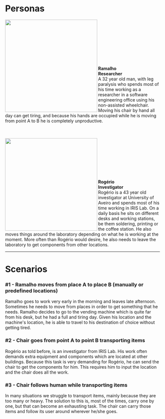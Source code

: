 # Personas


<img src="/img/ramalho.png" align="left" width="300">

</br></br></br></br></br></br></br></br>

**Ramalho**<br>
**Researcher**<br>
A 32 year old man, with leg paralysis who spends most of his time working as a researcher in a software engineering office using his non-assisted wheelchair. Moving his chair by hand all day can get tiring, and because his hands are occupied while he is moving from point A to B he is completely unproductive.


</br></br>
<img src="/img/rogerio.jpg" align="left" width="300">
</br></br></br></br></br></br></br>

**Rogério**<br>
**Investigator**<br>
Rogério is a 43 year old investigator at University of Aveiro and spends most of his time working in IRIS Lab. On a daily basis he sits on different desks and working stations, be them soldering, printing or the coffee station. He also moves things around the laboratory depending on what he is working at the moment. More often than Rogério would desire, he also needs to leave the laboratory to get components from other locations.

---
# Scenarios
### #1 - Ramalho moves from place A to place B (manually or predefined locations)
Ramalho goes to work very early in the morning and leaves late afternoon. Sometimes he needs to move from places in order to get something that he needs. Ramalho decides to go to the vending machine which is quite far from his desk, but he had a full and tiring day. Given his location and the machine's location, he is able to travel to his destination of choice without getting tired.

### #2 - Chair goes from point A to point B transporting items
Rogério as told before, is an investigator from IRIS Lab. His work often demands extra equipment and components which are located at other buildings. Because this task is very demanding for Rogério, he can send the chair to get the components for him. This requires him to input the location and the chair does all the work.

### #3 - Chair follows human while transporting items
In many situations we struggle to transport items, mainly because they are too many or heavy. The solution to this is, most of the times, carry one by one, but that can become an exhausting task. The chair can carry those items and follow its user around wherever he/she goes. 